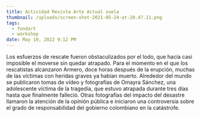 ```yaml
---
title: Actividad Revista Arte Actual suela
thumbnail: /uploads/screen-shot-2021-05-24-at-20.47.11.png
tags:
  - fondart
  - workshop
date: May 10, 2022 9:12 PM
---
```

Los esfuerzos de rescate fueron obstaculizados por el lodo, que hacía casi imposible el moverse sin quedar atrapado. Para el momento en el que los rescatistas alcanzaron Armero, doce horas después de la erupción, muchas de las víctimas con heridas graves ya habían muerto. Alrededor del mundo se publicaron tomas de vídeo y fotografías de Omayra Sánchez, una adolescente víctima de la tragedia, que estuvo atrapada durante tres días hasta que finalmente falleció. Otras fotografías del impacto del desastre llamaron la atención de la opinión pública e iniciaron una controversia sobre el grado de responsabilidad del gobierno colombiano en la catástrofe.